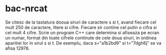 # bac-nrcat
Se citesc de la tastatura dooua siruri de caractere s si t, avand fiecare cel mult 250 de caractere, litere si cifre. Fiecare sir contine cel putin o cifra si cel mult 4 cifre. Scrie un program C++ care determina si afiseaza pe ecran un numar, format din toate cifrele continute de cele doua siruri, in ordinea aparitiei lor in sirul s si t. De exemplu, daca s="a1b2bd9" si t="7dgh6j" se va afisa 12976.
